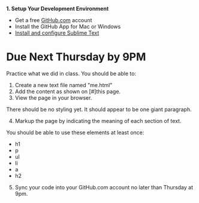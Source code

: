 **1. Setup Your Development Environment**

* Get a free [GitHub.com](https://github.com) account
* Install the GitHub App for Mac or Windows
* [Install and configure Sublime Text](http://jeffcohenonline.com/setting-up-sublime)

# Due Next Thursday by 9PM 

Practice what we did in class.  You should be able to:

1. Create a new text file named "me.html"
2. Add the content as shown on [#]this page.
3. View the page in your browser. 

There should be no styling yet.  It should appear to be one giant paragraph.

4. Markup the page by indicating the meaning of each section of text.

You should be able to use these elements at least once:

* h1
* p
* ul
* li
* a
* h2

5. Sync your code into your GitHub.com account no later than Thursday at 9pm.
